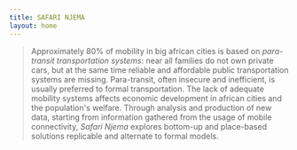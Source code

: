 ```yaml
---
title: SAFARI NJEMA
layout: home
---
```


> Approximately 80% of mobility in big african cities is based on *para-transit transportation systems*: near all families do not own private cars, but at the same time reliable and affordable public transportation systems are missing. Para-transit, often insecure and inefficient, is usually preferred to formal transportation. The lack of adequate mobility systems affects economic development in african cities and the population's welfare.
Through analysis and production of new data, starting from information gathered from the usage of mobile connectivity, *Safari Njema* explores bottom-up and place-based solutions replicable and alternate to formal models.
